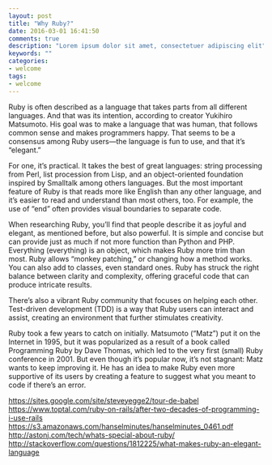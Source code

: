 ```yaml
---
layout: post
title: "Why Ruby?"
date: 2016-03-01 16:41:50
comments: true
description: "Lorem ipsum dolor sit amet, consectetuer adipiscing elit"
keywords: ""
categories:
- welcome
tags:
- welcome
---
```

Ruby is often described as a language that takes parts from all different languages. And that was its intention, according to creator Yukihiro Matsumoto. His goal was to make a language that was human, that follows common sense and makes programmers happy. That seems to be a consensus among Ruby users—the language is fun to use, and that it’s “elegant.”

For one, it’s practical. It takes the best of great languages: string processing from Perl, list procession from Lisp, and an object-oriented foundation inspired by Smalltalk among others languages. But the most important feature of Ruby is that reads more like English than any other language, and it’s easier to read and understand than most others, too. For example, the use of “end” often provides visual boundaries to separate code. 

When researching Ruby, you’ll find that people describe it as joyful and elegant, as mentioned before, but also powerful. It is simple and concise but can provide just as much if not more function than Python and PHP. Everything (everything) is an object, which makes Ruby more trim than most. Ruby allows “monkey patching,” or changing how a method works. You can also add to classes, even standard ones. Ruby has struck the right balance between clarity and complexity, offering graceful code that can produce intricate results.

There’s also a vibrant Ruby community that focuses on helping each other. Test-driven development (TDD) is a way that Ruby users can interact and assist, creating an environment that further stimulates creativity. 

Ruby took a few years to catch on initially. Matsumoto (“Matz”) put it on the Internet in 1995, but it was popularized as a result of a book called Programming Ruby by Dave Thomas, which led to the very first (small) Ruby conference in 2001. But even though it’s popular now, it’s not stagnant: Matz wants to keep improving it. He has an idea to make Ruby even more supportive of its users by creating a feature to suggest what you meant to code if there’s an error. 

https://sites.google.com/site/steveyegge2/tour-de-babel
https://www.toptal.com/ruby-on-rails/after-two-decades-of-programming-i-use-rails
https://s3.amazonaws.com/hanselminutes/hanselminutes_0461.pdf
http://astonj.com/tech/whats-special-about-ruby/
http://stackoverflow.com/questions/1812225/what-makes-ruby-an-elegant-language
